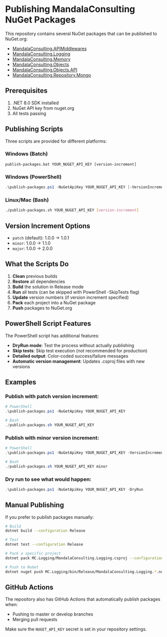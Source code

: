 # Publishing MandalaConsulting NuGet Packages

This repository contains several NuGet packages that can be published to NuGet.org:

- [MandalaConsulting.APIMiddlewares](https://www.nuget.org/packages/MandalaConsulting.APIMiddlewares/)
- [MandalaConsulting.Logging](https://www.nuget.org/packages/MandalaConsulting.Logging/)
- [MandalaConsulting.Memory](https://www.nuget.org/packages/MandalaConsulting.Memory/)
- [MandalaConsulting.Objects](https://www.nuget.org/packages/MandalaConsulting.Objects/)
- [MandalaConsulting.Objects.API](https://www.nuget.org/packages/MandalaConsulting.Objects.API/)
- [MandalaConsulting.Repository.Mongo](https://www.nuget.org/packages/MandalaConsulting.Repository.Mongo/)

## Prerequisites

1. .NET 8.0 SDK installed
2. NuGet API key from nuget.org
3. All tests passing

## Publishing Scripts

Three scripts are provided for different platforms:

### Windows (Batch)
```batch
publish-packages.bat YOUR_NUGET_API_KEY [version-increment]
```

### Windows (PowerShell)
```powershell
.\publish-packages.ps1 -NuGetApiKey YOUR_NUGET_API_KEY [-VersionIncrement patch|minor|major] [-SkipTests] [-DryRun]
```

### Linux/Mac (Bash)
```bash
./publish-packages.sh YOUR_NUGET_API_KEY [version-increment]
```

## Version Increment Options

- `patch` (default): 1.0.0 → 1.0.1
- `minor`: 1.0.0 → 1.1.0
- `major`: 1.0.0 → 2.0.0

## What the Scripts Do

1. **Clean** previous builds
2. **Restore** all dependencies
3. **Build** the solution in Release mode
4. **Run** all tests (can be skipped with PowerShell -SkipTests flag)
5. **Update** version numbers (if version increment specified)
6. **Pack** each project into a NuGet package
7. **Push** packages to NuGet.org

## PowerShell Script Features

The PowerShell script has additional features:

- **DryRun mode**: Test the process without actually publishing
- **Skip tests**: Skip test execution (not recommended for production)
- **Detailed output**: Color-coded success/failure messages
- **Automatic version management**: Updates .csproj files with new versions

## Examples

### Publish with patch version increment:
```powershell
# PowerShell
.\publish-packages.ps1 -NuGetApiKey YOUR_NUGET_API_KEY

# Bash
./publish-packages.sh YOUR_NUGET_API_KEY
```

### Publish with minor version increment:
```powershell
# PowerShell
.\publish-packages.ps1 -NuGetApiKey YOUR_NUGET_API_KEY -VersionIncrement minor

# Bash
./publish-packages.sh YOUR_NUGET_API_KEY minor
```

### Dry run to see what would happen:
```powershell
.\publish-packages.ps1 -NuGetApiKey YOUR_NUGET_API_KEY -DryRun
```

## Manual Publishing

If you prefer to publish packages manually:

```bash
# Build
dotnet build --configuration Release

# Test
dotnet test --configuration Release

# Pack a specific project
dotnet pack MC.Logging/MandalaConsulting.Logging.csproj --configuration Release

# Push to NuGet
dotnet nuget push MC.Logging/bin/Release/MandalaConsulting.Logging.*.nupkg --api-key YOUR_API_KEY --source https://api.nuget.org/v3/index.json
```

## GitHub Actions

The repository also has GitHub Actions that automatically publish packages when:
- Pushing to master or develop branches
- Merging pull requests

Make sure the `NUGET_API_KEY` secret is set in your repository settings.